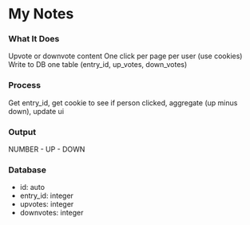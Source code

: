# My Notes

### What It Does
Upvote or downvote content
One click per page per user (use cookies)
Write to DB one table (entry_id, up_votes, down_votes)

### Process
Get entry_id, get cookie to see if person clicked, aggregate (up minus down), update ui

### Output
NUMBER - UP - DOWN

### Database
+ id: auto
+ entry_id: integer
+ upvotes: integer
+ downvotes: integer